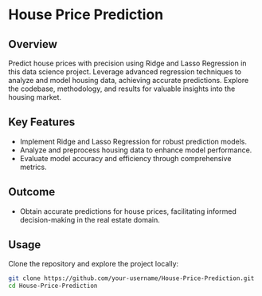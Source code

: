 # House Price Prediction 

## Overview

Predict house prices with precision using Ridge and Lasso Regression in this data science project. Leverage advanced regression techniques to analyze and model housing data, achieving accurate predictions. Explore the codebase, methodology, and results for valuable insights into the housing market.

## Key Features

- Implement Ridge and Lasso Regression for robust prediction models.
- Analyze and preprocess housing data to enhance model performance.
- Evaluate model accuracy and efficiency through comprehensive metrics.

## Outcome

- Obtain accurate predictions for house prices, facilitating informed decision-making in the real estate domain.
  
## Usage

Clone the repository and explore the project locally:
   ```bash
   git clone https://github.com/your-username/House-Price-Prediction.git
   cd House-Price-Prediction
